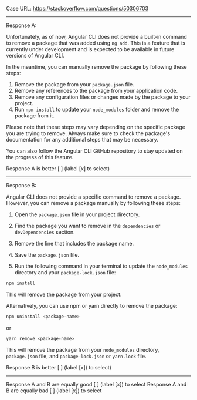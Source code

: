Case URL: https://stackoverflow.com/questions/50306703

------
Response A:



Unfortunately, as of now, Angular CLI does not provide a built-in command to remove a package that was added using `ng add`. This is a feature that is currently under development and is expected to be available in future versions of Angular CLI.

In the meantime, you can manually remove the package by following these steps:

1. Remove the package from your `package.json` file.
2. Remove any references to the package from your application code.
3. Remove any configuration files or changes made by the package to your project.
4. Run `npm install` to update your `node_modules` folder and remove the package from it.

Please note that these steps may vary depending on the specific package you are trying to remove. Always make sure to check the package's documentation for any additional steps that may be necessary.

You can also follow the Angular CLI GitHub repository to stay updated on the progress of this feature.

Response A is better [ ] (label [x] to select)

-------
Response B:

Angular CLI does not provide a specific command to remove a package. However, you can remove a package manually by following these steps:

1. Open the `package.json` file in your project directory.

2. Find the package you want to remove in the `dependencies` or `devDependencies` section.

3. Remove the line that includes the package name.

4. Save the `package.json` file.

5. Run the following command in your terminal to update the `node_modules` directory and your `package-lock.json` file:

```bash
npm install
```

This will remove the package from your project. 

Alternatively, you can use npm or yarn directly to remove the package:

```bash
npm uninstall <package-name>
```

or

```bash
yarn remove <package-name>
```

This will remove the package from your `node_modules` directory, `package.json` file, and `package-lock.json` or `yarn.lock` file.

Response B is better [ ] (label [x]) to select)

-------

Response A and B are equally good [ ] (label [x]) to select
Response A and B are equally bad [ ] (label [x]) to select
